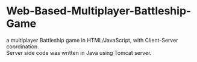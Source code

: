 # Web-Based-Multiplayer-Battleship-Game
a multiplayer Battleship game in HTML/JavaScript, with Client-Server coordination.</br>
Server side code was written in Java using Tomcat server.
